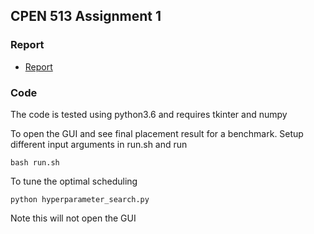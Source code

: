 ## CPEN 513 Assignment 1

### Report
* [Report](a2_report.pdf)

### Code
The code is tested using python3.6 and requires tkinter and numpy

To open the GUI and see final placement result for a benchmark. Setup different input arguments in run.sh and run
```
bash run.sh
```

To tune the optimal scheduling
```
python hyperparameter_search.py
```
Note this will not open the GUI